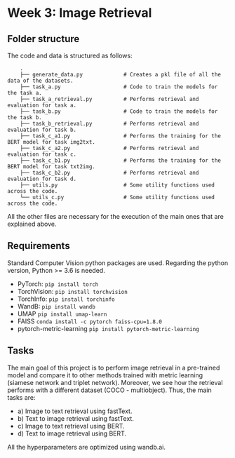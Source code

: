 # Week 3: Image Retrieval

## Folder structure 
The code and data is structured as follows:

        .
        ├── generate_data.py             # Creates a pkl file of all the data of the datasets.
        ├── task_a.py                    # Code to train the models for the task a.
        ├── task_a_retrieval.py          # Performs retrieval and evaluation for task a.
        ├── task_b.py                    # Code to train the models for the task b.
        ├── task_b_retrieval.py          # Performs retrieval and evaluation for task b.
        ├── task_c_a1.py                 # Performs the training for the BERT model for task img2txt.
        ├── task_c_a2.py                 # Performs retrieval and evaluation for task c.
        ├── task_c_b1.py                 # Performs the training for the BERT model for task txt2img.
        ├── task_c_b2.py                 # Performs retrieval and evaluation for task d.
        ├── utils.py                     # Some utility functions used across the code.
        └── utils_c.py                   # Some utility functions used across the code.

All the other files are necessary for the execution of the main ones that are explained above.

## Requirements
Standard Computer Vision python packages are used. Regarding the python version, Python >= 3.6 is needed.

- PyTorch:
  ```pip install torch```
- TorchVision:
  ```pip install torchvision```
- TorchInfo:
  ```pip install torchinfo```
- WandB:
  ```pip install wandb```
- UMAP
  ```pip install umap-learn```
- FAISS
```conda install -c pytorch faiss-cpu=1.8.0```
- pytorch-metric-learning
  ```pip install pytorch-metric-learning```


## Tasks
The main goal of this project is to perform image retrieval in a pre-trained model and compare it to other methods trained with metric learning (siamese network and triplet network). Moreover, we see how the retrieval performs with a different dataset (COCO - multiobject). Thus, the main tasks are:

- a) Image to text retrieval using fastText.
- b) Text to image retrieval using fastText.
- c) Image to text retrieval using BERT.
- d) Text to image retrieval using BERT.

All the hyperparameters are optimized using wandb.ai.
